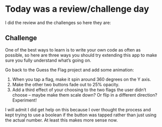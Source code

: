 # Today was a review/challenge day

I did the review and the challenges so here they are:

## Challenge

One of the best ways to learn is to write your own code as often as possible, so here are three ways you should try extending this app to make sure you fully understand what’s going on.

Go back to the Guess the Flag project and add some animation:

1. When you tap a flag, make it spin around 360 degrees on the Y axis.
2. Make the other two buttons fade out to 25% opacity.
3. Add a third effect of your choosing to the two flags the user didn’t choose – maybe make them scale down? Or flip in a different direction? Experiment!

I will admit I did get help on this because I over thought the process and kept trying to use a boolean if the button was tapped rather than just using the actual number. At least this makes more sense now.